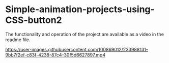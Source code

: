 # Simple-animation-projects-using-CSS-button2
The functionality and operation of the project are available as a video in the readme file.


https://user-images.githubusercontent.com/100869012/233988131-9bb7f2ef-c83f-4238-87c4-30f5d6627897.mp4


